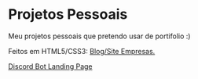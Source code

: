 # Projetos Pessoais
 Meu projetos pessoais que pretendo usar de portifolio :)

Feitos em HTML5/CSS3:
<a target="_blank" href="https://archgabs.github.io/Projetos-Pessoais/Empresa-Fake/index.html">Blog/Site Empresas.</a>

<a target="_blank" href="https://archgabs.github.io/Projetos-Pessoais/Discord-BotPage/index.html">Discord Bot Landing Page</a>

